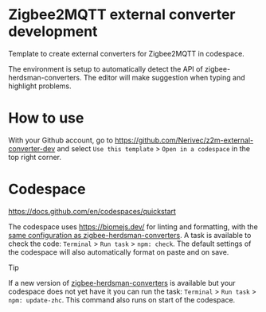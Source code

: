 # Zigbee2MQTT external converter development

Template to create external converters for Zigbee2MQTT in codespace.

The environment is setup to automatically detect the API of zigbee-herdsman-converters. The editor will make suggestion when typing and highlight problems.

# How to use

With your Github account, go to https://github.com/Nerivec/z2m-external-converter-dev and select `Use this template` > `Open in a codespace` in the top right corner.

# Codespace

https://docs.github.com/en/codespaces/quickstart

The codespace uses https://biomejs.dev/ for linting and formatting, with the [same configuration as zigbee-herdsman-converters](https://github.com/Koenkk/zigbee-herdsman-converters/blob/master/biome.json). A task is available to check the code: `Terminal` > `Run task` > `npm: check`. The default settings of the codespace will also automatically format on paste and on save.

> [!TIP]
> If a new version of [zigbee-herdsman-converters](https://github.com/Koenkk/zigbee-herdsman-converters) is available but your codespace does not yet have it you can run the task: `Terminal` > `Run task` > `npm: update-zhc`. This command also runs on start of the codespace.
